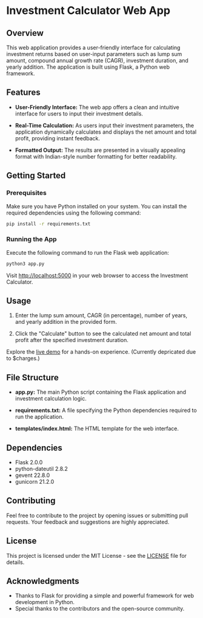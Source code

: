 # Investment Calculator Web App

## Overview

This web application provides a user-friendly interface for calculating investment returns based on user-input parameters such as lump sum amount, compound annual growth rate (CAGR), investment duration, and yearly addition. The application is built using Flask, a Python web framework.

## Features

- **User-Friendly Interface:** The web app offers a clean and intuitive interface for users to input their investment details.

- **Real-Time Calculation:** As users input their investment parameters, the application dynamically calculates and displays the net amount and total profit, providing instant feedback.

- **Formatted Output:** The results are presented in a visually appealing format with Indian-style number formatting for better readability.

## Getting Started

### Prerequisites

Make sure you have Python installed on your system. You can install the required dependencies using the following command:

```bash
pip install -r requirements.txt
```

### Running the App

Execute the following command to run the Flask web application:

```bash
python3 app.py
```

Visit [http://localhost:5000](http://localhost:5000) in your web browser to access the Investment Calculator.

## Usage

1. Enter the lump sum amount, CAGR (in percentage), number of years, and yearly addition in the provided form.

2. Click the "Calculate" button to see the calculated net amount and total profit after the specified investment duration.

Explore the [live demo](https://sip-cagr-calculator.onrender.com) for a hands-on experience.
(Currently depricated due to $charges.)

## File Structure

- **app.py:** The main Python script containing the Flask application and investment calculation logic.

- **requirements.txt:** A file specifying the Python dependencies required to run the application.

- **templates/index.html:** The HTML template for the web interface.

## Dependencies

- Flask 2.0.0
- python-dateutil 2.8.2
- gevent 22.8.0
- gunicorn 21.2.0

## Contributing

Feel free to contribute to the project by opening issues or submitting pull requests. Your feedback and suggestions are highly appreciated.

## License

This project is licensed under the MIT License - see the [LICENSE](LICENSE) file for details.

## Acknowledgments

- Thanks to Flask for providing a simple and powerful framework for web development in Python.
- Special thanks to the contributors and the open-source community.
